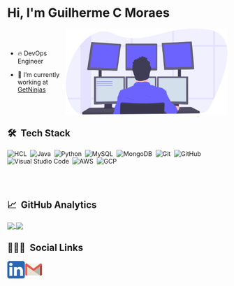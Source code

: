 <h1 align="left">Hi, I'm Guilherme C Moraes</h1>

<img align="right" src="https://github.com/Gui-cm/Gui-cm/blob/master/undraw_programming_2svr.svg" width="370"/>

<br><br>

- 🔥 DevOps Engineer

- 🔭 I’m currently working at [GetNinjas](https://github.com/getninjas)

<br><br>

## 🛠 &nbsp;Tech Stack

![HCL](https://img.shields.io/badge/-hcl-05122A?style=flat&logo=hcl)&nbsp;
![Java](https://img.shields.io/badge/-java-05122A?style=flat&logo=java)&nbsp;
![Python](https://img.shields.io/badge/-python-05122A?style=flat&logo=python)&nbsp;
![MySQL](https://img.shields.io/badge/-MySQL-05122A?style=flat&logo=MySQL)&nbsp;
![MongoDB](https://img.shields.io/badge/-mongoDB-05122A?style=flat&logo=mongoDB)&nbsp;
![Git](https://img.shields.io/badge/-Git-05122A?style=flat&logo=git)&nbsp;
![GitHub](https://img.shields.io/badge/-GitHub-05122A?style=flat&logo=github)&nbsp;
![Visual Studio Code](https://img.shields.io/badge/-Visual%20Studio%20Code-05122A?style=flat&logo=visual-studio-code&logoColor=007ACC)&nbsp;
![AWS](https://img.shields.io/badge/-AWS-05122A?style=flat&logo=Amazon)&nbsp;
![GCP](https://img.shields.io/badge/-GCP-05122A?style=flat&logo=Google)&nbsp;

<br><br>

## 📈 &nbsp;GitHub Analytics

<a href="https://github.com/anuraghazra/github-readme-stats">
  <img align="center" src="https://github-readme-stats.vercel.app/api/top-langs/?username=Gui-cm&layout=compact&theme=blue-green" width="400"/>
</a>
<a href="https://github.com/anuraghazra/convoychat">
  <img align="center" src="https://github-readme-stats.vercel.app/api?username=Gui-cm&line_height=27&show_icons=true&count_private=true&theme=blue-green" width="400"/>
</a>

## 👨🏽‍💻 &nbsp;Social Links

<a target="_blank" href="https://www.linkedin.com/in/guilhermecmoraes/">
  <img align="left" alt="Linkedin" width="40px" src="https://github.com/Gui-cm/Gui-cm/blob/master/linkedin.svg" />
</a>
<a target="_blank" href="mailto:guilherme.castilho@outlook.com">
  <img align="left" alt="Gmail" width="40px" src="https://github.com/Gui-cm/Gui-cm/blob/master/gmail.svg" />
</a>
